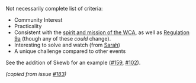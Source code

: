 Not necessarily complete list of criteria:

- Community Interest
- Practicality
- Consistent with the [spirit and mission of the WCA](https://www.worldcubeassociation.org/about), as well as [Regulation 9a](https://www.worldcubeassociation.org/regulations/#9a) (though any of these _could_  change).
- Interesting to solve and watch (from [Sarah](http://www.speedsolving.com/forum/showthread.php?47301-The-quot-Why-I-hate-this-event-quot-and-quot-Why-this-event-should-be-added-quot-thread&p=974947&viewfull=1#post974947))
- A unique challenge compared to other events

See the addition of Skewb for an example ([#159](../issues/159), [#102](../issues/102)).

_(copied from issue [#183](../issues/183))_

